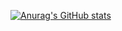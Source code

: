 [![Anurag's GitHub stats](https://github-readme-stats.vercel.app/api?username=vidvidvid)](https://github.com/anuraghazra/github-readme-stats&show_icons=true&theme=tokyonight)
